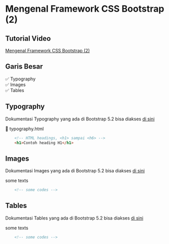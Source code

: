 # Mengenal Framework CSS Bootstrap (2)

## Tutorial Video

[Mengenal Framework CSS Bootstrap (2)](url_here)

## Garis Besar

✅ Typography <br>
✅ Images <br>
✅ Tables <br>

## Typography

Dokumentasi Typography yang ada di Bootstrap 5.2 bisa diakses [di sini](https://getbootstrap.com/docs/5.2/content/typography/)

📄 typography.html

```html
    <!-- HTML headings, <h1> sampai <h6> -->
    <h1>Contoh heading H1</h1>
```

## Images

Dokumentasi Images yang ada di Bootstrap 5.2 bisa diakses [di sini](https://getbootstrap.com/docs/5.2/content/images/)

some texts

```html
    <!-- some codes -->
```

## Tables

Dokumentasi Tables yang ada di Bootstrap 5.2 bisa diakses [di sini](https://getbootstrap.com/docs/5.2/content/tables/)

some texts

```html
    <!-- some codes -->
```